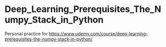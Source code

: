 # Deep_Learning_Prerequisites_The_Numpy_Stack_in_Python
Personal practice for https://www.udemy.com/course/deep-learning-prerequisites-the-numpy-stack-in-python/
